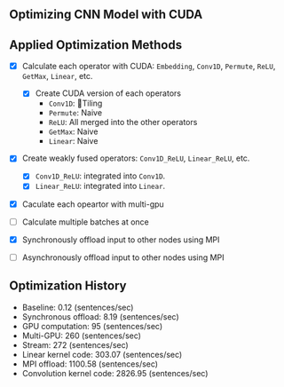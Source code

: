 ## Optimizing CNN Model with CUDA

## Applied Optimization Methods

-   [x] Calculate each operator with CUDA: `Embedding`, `Conv1D`, `Permute`, `ReLU`, `GetMax`, `Linear`, etc.

    -   [x] Create CUDA version of each operators
        -   `Conv1D`: Tiling
        -   `Permute`: Naive
        -   `ReLU`: All merged into the other operators
        -   `GetMax`: Naive
        -   `Linear`: Naive

-   [x] Create weakly fused operators: `Conv1D_ReLU`, `Linear_ReLU`, etc.

    -   [x] `Conv1D_ReLU`: integrated into `Conv1D`.
    -   [x] `Linear_ReLU`: integrated into `Linear`.

-   [x] Caculate each opeartor with multi-gpu
-   [ ] Calculate multiple batches at once
-   [x] Synchronously offload input to other nodes using MPI
-   [ ] Asynchronously offload input to other nodes using MPI

## Optimization History

-   Baseline: 0.12 (sentences/sec)
-   Synchronous offload: 8.19 (sentences/sec)
-   GPU computation: 95 (sentences/sec)
-   Multi-GPU: 260 (sentences/sec)
-   Stream: 272 (sentences/sec)
-   Linear kernel code: 303.07 (sentences/sec)
-   MPI offload: 1100.58 (sentences/sec)
-   Convolution kernel code: 2826.95 (sentences/sec)
